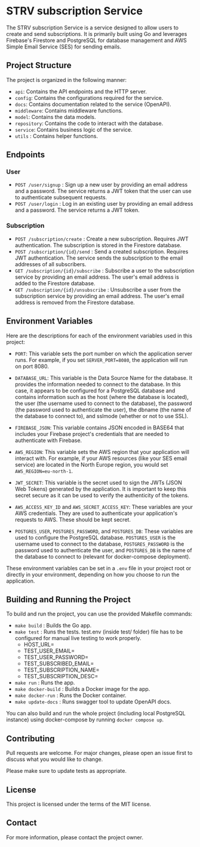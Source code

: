 # STRV subscription Service

The STRV subscription Service is a service designed to allow users to create and send subscriptions. It is primarily built using Go and leverages Firebase's Firestore and PostgreSQL for database management and AWS Simple Email Service (SES) for sending emails.

## Project Structure

The project is organized in the following manner:

- `api`: Contains the API endpoints and the HTTP server.
- `config`: Contains the configurations required for the service.
- `docs`: Contains documentation related to the service (OpenAPI).
- `middleware`: Contains middleware functions.
- `model`: Contains the data models.
- `repository`: Contains the code to interact with the database.
- `service`: Contains business logic of the service.
- `utils` : Contains helper functions.

## Endpoints

### User

- `POST /user/signup` : Sign up a new user by providing an email address and a password. The service returns a JWT token that the user can use to authenticate subsequent requests.
- `POST /user/login` : Log in an existing user by providing an email address and a password. The service returns a JWT token.

### Subscription

- `POST /subscription/create` : Create a new subscription. Requires JWT authentication. The subscription is stored in the Firestore database.
- `POST /subscription/{id}/send` : Send a created subscription. Requires JWT authentication. The service sends the subscription to the email addresses of all subscribers.
- `GET /subscription/{id}/subscribe` : Subscribe a user to the subscription service by providing an email address. The user's email address is added to the Firestore database.
- `GET /subscription/{id}/unsubscribe` : Unsubscribe a user from the subscription service by providing an email address. The user's email address is removed from the Firestore database.

## Environment Variables

Here are the descriptions for each of the environment variables used in this project:

- `PORT`: This variable sets the port number on which the application server runs. For example, if you set `SERVER_PORT=8080`, the application will run on port 8080.

- `DATABASE_URL`: This variable is the Data Source Name for the database. It provides the information needed to connect to the database. In this case, it appears to be configured for a PostgreSQL database and contains information such as the host (where the database is located), the user (the username used to connect to the database), the password (the password used to authenticate the user), the dbname (the name of the database to connect to), and sslmode (whether or not to use SSL).

- `FIREBASE_JSON`: This variable contains JSON encoded in BASE64 that includes your Firebase project's credentials that are needed to authenticate with Firebase.

- `AWS_REGION`: This variable sets the AWS region that your application will interact with. For example, if your AWS resources (like your SES email service) are located in the North Europe region, you would set `AWS_REGION=eu-north-1`.

- `JWT_SECRET`: This variable is the secret used to sign the JWTs (JSON Web Tokens) generated by the application. It is important to keep this secret secure as it can be used to verify the authenticity of the tokens.

- `AWS_ACCESS_KEY_ID` and `AWS_SECRET_ACCESS_KEY`: These variables are your AWS credentials. They are used to authenticate your application's requests to AWS. These should be kept secret.

- `POSTGRES_USER`, `POSTGRES_PASSWORD`, and `POSTGRES_DB`: These variables are used to configure the PostgreSQL database. `POSTGRES_USER` is the username used to connect to the database, `POSTGRES_PASSWORD` is the password used to authenticate the user, and `POSTGRES_DB` is the name of the database to connect to (relevant for docker-compose deployment).

These environment variables can be set in a `.env` file in your project root or directly in your environment, depending on how you choose to run the application.

## Building and Running the Project

To build and run the project, you can use the provided Makefile commands:

- `make build` : Builds the Go app.
- `make test` : Runs the tests. test.env (inside test/ folder) file has to be configured for manual live testing to work properly.
  - HOST_URL=
  - TEST_USER_EMAIL=
  - TEST_USER_PASSWORD=
  - TEST_SUBSCRIBED_EMAIL=
  - TEST_SUBSCRIPTION_NAME=
  - TEST_SUBSCRIPTION_DESC=
- `make run` : Runs the app.
- `make docker-build` : Builds a Docker image for the app.
- `make docker-run` : Runs the Docker container.
- `make update-docs` : Runs swagger tool to update OpenAPI docs.

You can also build and run the whole project (including local PostgreSQL instance) using docker-compose by running `docker compose up`.

## Contributing

Pull requests are welcome. For major changes, please open an issue first to discuss what you would like to change.

Please make sure to update tests as appropriate.

## License

This project is licensed under the terms of the MIT license.

## Contact

For more information, please contact the project owner.